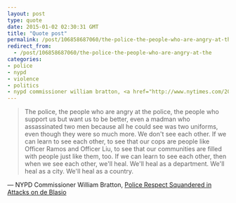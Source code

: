 ```yaml
---
layout: post
type: quote
date: 2015-01-02 02:30:31 GMT
title: "Quote post"
permalink: /post/106858687060/the-police-the-people-who-are-angry-at-the
redirect_from: 
  - /post/106858687060/the-police-the-people-who-are-angry-at-the
categories:
- police
- nypd
- violence
- politics
- nypd commissioner william bratton, <a href="http://www.nytimes.com/2014/12/30/opinion/police-respect-squandered-in-attacks-on-de-blasio.html">police respect squandered in attacks on de blasio</a>
---
```

<blockquote>The police, the people who are angry at the police, the people who support us but want us to be better, even a madman who assassinated two men because all he could see was two uniforms, even though they were so much more. We don't see each other. If we can learn to see each other, to see that our cops are people like Officer Ramos and Officer Liu, to see that our communities are filled with people just like them, too. If we can learn to see each other, then when we see each other, we'll heal. We'll heal as a department. We'll heal as a city. We'll heal as a country.</blockquote>

 — NYPD Commissioner William Bratton, <a href="http://www.nytimes.com/2014/12/30/opinion/police-respect-squandered-in-attacks-on-de-blasio.html">Police Respect Squandered in Attacks on de Blasio</a>